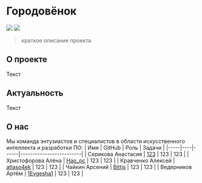 # Городовёнок
![](https://img.shields.io/badge/Team-НКЭиВТ-blue) ![](https://img.shields.io/badge/Forum-Smolathon-green)
> краткое описание проекта
## О проекте
Текст
## Актуальность
Текст

## О нас
Мы команда энтузиастов и специалистов в области искусственного интеллекта и разработки ПО:
| Имя | GitHub | Роль | Задачи |
|-----|----|------|-------------------------|
| Серикова Анастасия | [123](https://github.com/hao-pc "Серикова Анастасия") | 123 | 123 |
| Христофорова Алёна | [Hao_pc](https://github.com/hao-pc "Христофорова Алёна") | 123 | 123 |
| Кравченко Алексей | [atlaso4ek](https://github.com/ATLASO4EK "Кравченко Алексей") | 123 | 123 |
| Чайкин Арсений | [Bittjs](https://github.com/Bittjs "Чайкин Арсений") | 123 | 123 |
| Ведерников Артём | [1Evgesha1](https://github.com/1Evgesha1 "Ведерников Артём") | 123 | 123 |

